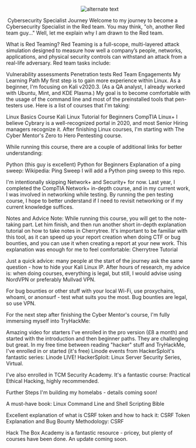 <p align="center"> 
    <img src="https://user-images.githubusercontent.com/16366238/93334376-c371a880-f81c-11ea-88f9-88347bbab741.PNG" alt="alternate text">
 </p>



 Cybersecurity Specialist Journey
Welcome to my journey to become a Cybersecurity Specialist in the Red team. You may think, "oh, another Red team guy..." Well, let me explain why I am drawn to the Red team.

What is Red Teaming?
Red Teaming is a full-scope, multi-layered attack simulation designed to measure how well a company’s people, networks, applications, and physical security controls can withstand an attack from a real-life adversary. Red team tasks include:

Vulnerability assessments
Penetration tests
Red Team Engagements
My Learning Path
My first step is to gain more experience within Linux. As a beginner, I'm focusing on Kali v2020.3. (As a QA analyst, I already worked with Ubuntu, Mint, and KDE Plasma.) My goal is to become comfortable with the usage of the command line and most of the preinstalled tools that pen-testers use. Here is a list of courses that I'm taking:

Linux Basics Course
Kali Linux Tutorial for Beginners
CompTIA Linux+
I believe Cybrary is a well-recognized portal in 2020, and most Senior Hiring managers recognize it. After finishing Linux courses, I'm starting with The Cyber Mentor's Zero to Hero Pentesting course.

While running this course, there are a couple of additional links for better understanding:

Python (this guy is excellent) Python for Beginners
Explanation of a ping sweep: Wikipedia: Ping Sweep
I will add a Python ping sweep to this repo.

I'm intentionally skipping Network+ and Security+ for now. Last year, I completed the CompTIA Network+ in-depth course, and in my current work, I was involved in networking while testing. By running the pen testing course, I hope to better understand if I need to revisit networking or if my current knowledge suffices.

Notes and Advice
Note: While running this course, you will get to the note-taking part. Let him finish, and then run another short in-depth explanation tutorial on how to take notes in Cherrytree. It's important to be familiar with this tool, as it can speed up your report creation when doing CTF or bug bounties, and you can use it when creating a report at your new work. This explanation was enough for me to feel comfortable: Cherrytree Tutorial

Just a quick advice: many people at the start of the journey ask the same question - how to hide your Kali Linux IP. After hours of research, my advice is: when doing courses, everything is legal, but still, I would advise using NordVPN or preferably Mullvad VPN.

For bug bounties or other stuff with your local Wi-Fi, use proxychains, whoami, or anonsurf - test what suits you the most. Bug bounties are legal, so use VPN.

For the next step after finishing the Cyber Mentor's course, I'm fully immersing myself into TryHackMe:

Amazing video for starters
I've enrolled in the pro version (£8 a month) and started with the introduction and then beginner paths. They are challenging but great. In my free time between reading "hacker" stuff and TryHackMe, I've enrolled in or started (it's free) Linode events from HackerSploit's fantastic series: Linode LIVE! HackerSploit: Linux Server Security Series, Virtual.

I've also enrolled in TCM Security Academy. It's a fantastic course: Practical Ethical Hacking, highly recommended.

Further Steps
I'm building my homelabs - details coming soon!

A must-have book: Linux Command Line and Shell Scripting Bible

Excellent explanation of what is CSRF token and how to hack it: CSRF Token Explanation and Bug Bounty Methodology: CSRF

Hack The Box Academy is a fantastic resource - pricey, but plenty of courses have been done. An update coming soon.
